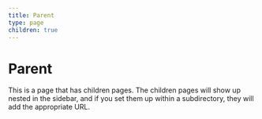 ```yaml
---
title: Parent
type: page
children: true
---
```


Parent
======

This is a page that has children pages. The children pages will show up nested
in the sidebar, and if you set them up within a subdirectory, they will add the
appropriate URL.

